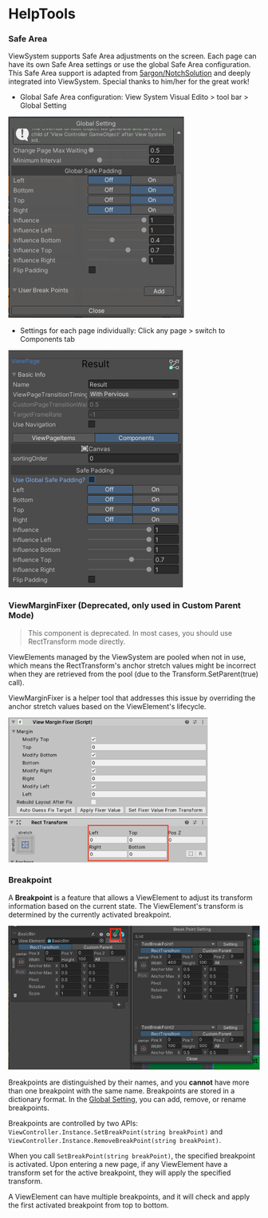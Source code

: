 # HelpTools

### Safe Area
ViewSystem supports Safe Area adjustments on the screen. Each page can have its own Safe Area settings or use the global Safe Area configuration. This Safe Area support is adapted from [5argon/NotchSolution](https://github.com/5argon/NotchSolution) and deeply integrated into ViewSystem. Special thanks to him/her for the great work!

- Global Safe Area configuration: View System Visual Edito > tool bar > Global Setting 
<img src="./Img~/safearea_global.png" />

- Settings for each page individually: Click any page > switch to Components tab
<img src="./Img~/safearea_page.png" />

### ViewMarginFixer (Deprecated, only used in Custom Parent Mode)

> This component is deprecated. In most cases, you should use RectTransform mode directly.

ViewElements managed by the ViewSystem are pooled when not in use, which means the RectTransform's anchor stretch values might be incorrect when they are retrieved from the pool (due to the Transform.SetParent(true) call).

ViewMarginFixer is a helper tool that addresses this issue by overriding the anchor stretch values based on the ViewElement's lifecycle.

<img src="./Img~/viewmarginfixer.png" width="400"/>
<img src="./Img~/transform_anchor.png" width="400"/>
 
### Breakpoint

A **Breakpoint** is a feature that allows a ViewElement to adjust its transform information based on the current state. The ViewElement's transform is determined by the currently activated breakpoint.

![breakpointWindow](Img~/breakpointWindow.png)

Breakpoints are distinguished by their names, and you **cannot** have more than one breakpoint with the same name. Breakpoints are stored in a dictionary format. In the [Global Setting](/VisualEditor.md#global-setting), you can add, remove, or rename breakpoints.

Breakpoints are controlled by two APIs: `ViewController.Instance.SetBreakPoint(string breakPoint)` and `ViewController.Instance.RemoveBreakPoint(string breakPoint)`.

When you call `SetBreakPoint(string breakPoint)`, the specified breakpoint is activated. Upon entering a new page, if any ViewElement have a transform set for the active breakpoint, they will apply the specified transform.

A ViewElement can have multiple breakpoints, and it will check and apply the first activated breakpoint from top to bottom.
